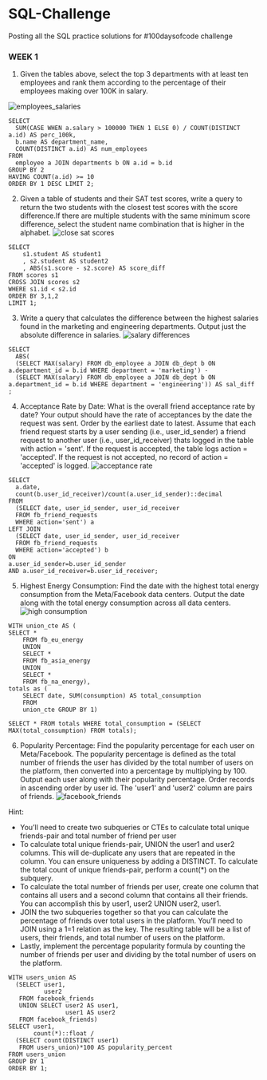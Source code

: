# SQL-Challenge
Posting all the SQL practice solutions for #100daysofcode challenge
### WEEK 1 
1. Given the tables above, select the top 3 departments with at least ten employees and rank them according to the percentage of their employees making over 100K in salary.

![employees_salaries](https://user-images.githubusercontent.com/7839090/149487374-2029285a-a8ad-434e-b663-57d566e0d948.PNG)

```
SELECT
  SUM(CASE WHEN a.salary > 100000 THEN 1 ELSE 0) / COUNT(DISTINCT a.id) AS perc_100k,
  b.name AS department_name,
  COUNT(DISTINCT a.id) AS num_employees
FROM 
  employee a JOIN departments b ON a.id = b.id 
GROUP BY 2
HAVING COUNT(a.id) >= 10 
ORDER BY 1 DESC LIMIT 2;
```

2. Given a table of students and their SAT test scores, write a query to return the two students with the closest test scores with the score difference.If there are multiple students with the same minimum score difference, select the student name combination that is higher in the alphabet. 
![close sat scores](https://user-images.githubusercontent.com/7839090/149487846-9eced7c8-339c-41f8-8f58-a482b0f2abe0.PNG)

```
SELECT 
    s1.student AS student1
    , s2.student AS student2
    , ABS(s1.score - s2.score) AS score_diff
FROM scores s1
CROSS JOIN scores s2
WHERE s1.id < s2.id
ORDER BY 3,1,2
LIMIT 1;
```

3. Write a query that calculates the difference between the highest salaries found in the marketing and engineering departments. Output just the absolute difference in salaries.
![salary differences](https://user-images.githubusercontent.com/7839090/149487881-65eaf664-9fe6-456b-987a-951dbd2ee572.PNG)

```
SELECT
  ABS(
  (SELECT MAX(salary) FROM db_employee a JOIN db_dept b ON a.department_id = b.id WHERE department = 'marketing') - 
  (SELECT MAX(salary) FROM db_employee a JOIN db_dept b ON a.department_id = b.id WHERE department = 'engineering')) AS sal_diff ;
```

4. Acceptance Rate by Date:
What is the overall friend acceptance rate by date? Your output should have the rate of acceptances by the date the request was sent. Order by the earliest date to latest.
Assume that each friend request starts by a user sending (i.e., user_id_sender) a friend request to another user (i.e., user_id_receiver) thats logged in the table with action = 'sent'. If the request is accepted, the table logs action = 'accepted'. If the request is not accepted, no record of action = 'accepted' is logged.
![acceptance rate](https://user-images.githubusercontent.com/7839090/149487905-51cbf177-ddcf-4855-bb42-490b14171484.PNG)


```
SELECT 
  a.date, 
  count(b.user_id_receiver)/count(a.user_id_sender)::decimal
FROM
  (SELECT date, user_id_sender, user_id_receiver
  FROM fb_friend_requests
  WHERE action='sent') a
LEFT JOIN
  (SELECT date, user_id_sender, user_id_receiver
  FROM fb_friend_requests
  WHERE action='accepted') b
ON 
a.user_id_sender=b.user_id_sender 
AND a.user_id_receiver=b.user_id_receiver;
```

5. Highest Energy Consumption: 
Find the date with the highest total energy consumption from the Meta/Facebook data centers. Output the date along with the total energy consumption across all data centers.
![high consumption](https://user-images.githubusercontent.com/7839090/149487944-7a0e8bfc-58fd-49ea-a226-72c3e4c7aff2.PNG)

```
WITH union_cte AS (
SELECT *
    FROM fb_eu_energy
    UNION
    SELECT *
    FROM fb_asia_energy
    UNION
    SELECT *
    FROM fb_na_energy), 
totals as (
	SELECT date, SUM(consumption) AS total_consumption 
	FROM 
	union_cte GROUP BY 1)

SELECT * FROM totals WHERE total_consumption = (SELECT MAX(total_consumption) FROM totals);
```

6. Popularity Percentage: 
Find the popularity percentage for each user on Meta/Facebook. The popularity percentage is defined as the total number of friends the user has divided by the total number of users on the platform, then converted into a percentage by multiplying by 100.
Output each user along with their popularity percentage. Order records in ascending order by user id.
The 'user1' and 'user2' column are pairs of friends.
![facebook_friends](https://user-images.githubusercontent.com/7839090/149488122-80ea96b7-0a6e-4d86-ae41-190f96848695.PNG)

Hint:

- You’ll need to create two subqueries or CTEs to calculate total unique friends-pair and total number of friend per user
- To calculate total unique friends-pair, UNION the user1 and user2 columns. This will de-duplicate any users that are repeated in the column. You can ensure uniqueness by adding a DISTINCT. To calculate the total count of unique friends-pair, perform a count(*) on the subquery.
- To calculate the total number of friends per user, create one column that contains all users and a second column that contains all their friends. You can accomplish this by user1, user2 UNION user2, user1.
- JOIN the two subqueries together so that you can calculate the percentage of friends over total users in the platform. You’ll need to JOIN using a 1=1 relation as the key. The resulting table will be a list of users, their friends, and total number of users on the platform.
- Lastly, implement the percentage popularity formula by counting the number of friends per user and dividing by the total number of users on the platform.

```
WITH users_union AS
  (SELECT user1,
          user2
   FROM facebook_friends
   UNION SELECT user2 AS user1,
                user1 AS user2
   FROM facebook_friends)
SELECT user1,
       count(*)::float /
  (SELECT count(DISTINCT user1)
   FROM users_union)*100 AS popularity_percent
FROM users_union
GROUP BY 1
ORDER BY 1;
```




